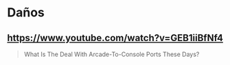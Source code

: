 # Daños

## https://www.youtube.com/watch?v=GEB1iiBfNf4

> What Is The Deal With Arcade-To-Console Ports These Days? 
